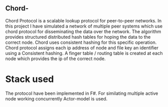 ## Chord-
Chord Protocol is a scalable lookup protocol for peer-to-peer networks. In this project I have simulated a network of multiple peer systems which use chord protocol for disseminating the data over the network. The algorithm provides structured distributed hash tables for hoping the data to the correct node. Chord uses consistent hashing for this specific operation. Chord protocol assigns each ip address of node and file key an identifier using a Consistent hashing. A finger table / routing table is created at each node which provides the ip of the correct node.

# Stack used
The protocol have been implemented in F#. For similating multiple active node working concurrently Actor-model is used.
